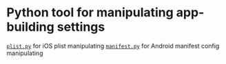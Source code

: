 # Python tool for manipulating app-building settings
[`plist.py`](https://raw.githubusercontent.com/larryhou/plist/master/plist.py) for iOS plist manipulating
[`manifest.py`](https://raw.githubusercontent.com/larryhou/plist/master/manifest.py) for Android manifest config manipulating
